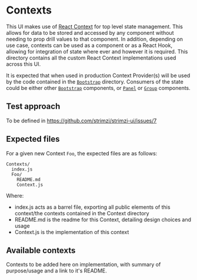 # Contexts

This UI makes use of [React Context](https://reactjs.org/docs/context.html) for top level state management. This allows for data to be stored and accessed by any component without needing to prop drill values to that component. In addition, depending on use case, contexts can be used as a component or as a React Hook, allowing for integration of state where ever and however it is required. This directory contains all the custom React Context implementations used across this UI.

It is expected that when used in production Context Provider(s) will be used by the code contained in the [`Bootstrap`](../Bootstrap/README.md) directory. Consumers of the state could be either other [`Bootstrap`](../Bootstrap/README.md) components, or [`Panel`](../Panel/README.md) or [`Group`](../Group/README.md) components.

## Test approach

To be defined in https://github.com/strimzi/strimzi-ui/issues/7

## Expected files

For a given new Context `Foo`, the expected files are as follows:

```
Contexts/
  index.js
  Foo/
    README.md
    Context.js
```

Where:

- index.js acts as a barrel file, exporting all public elements of this context/the contexts contained in the Context directory
- README.md is the readme for this Context, detailing design choices and usage
- Context.js is the implementation of this context

## Available contexts

Contexts to be added here on implementation, with summary of purpose/usage and a link to it's README.
